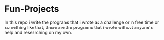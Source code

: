 # Fun-Projects
In this repo i write the programs that i wrote as a challenge or in free time or something like that, these are the programs that i wrote without anyone's help and researching on my own.
